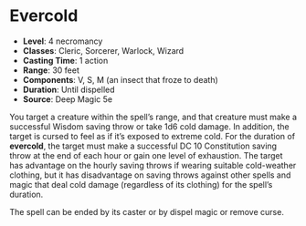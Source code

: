# Evercold

- **Level**: 4 necromancy
- **Classes**: Cleric, Sorcerer, Warlock, Wizard
- **Casting Time**: 1 action
- **Range**: 30 feet
- **Components**: V, S, M (an insect that froze to death)
- **Duration**: Until dispelled
- **Source**: Deep Magic 5e

You target a creature within the spell’s range, and that creature must make a successful Wisdom saving throw or take 1d6 cold damage. In addition, the target is cursed to feel as if it’s exposed to extreme cold. For the duration of **evercold**, the target must make a successful DC 10 Constitution saving throw at the end of each hour or gain one level of exhaustion. The target has advantage on the hourly saving throws if wearing suitable cold-weather clothing, but it has disadvantage on saving throws against other spells and magic that deal cold damage (regardless of its clothing) for the spell’s duration.

The spell can be ended by its caster or by dispel magic or remove curse.

